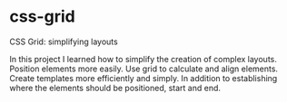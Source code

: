 # css-grid
CSS Grid: simplifying layouts

In this project I learned how to simplify the creation of complex layouts.
Position elements more easily.
Use grid to calculate and align elements.
Create templates more efficiently and simply.
In addition to establishing where the elements should be positioned, start and end.
